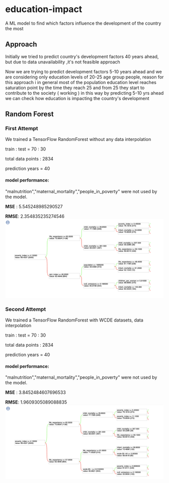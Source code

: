 # education-impact
A ML model to find which factors influence the development of the country the most

## Approach
Initially we tried to predict country's development factors 40 years ahead, but due to data unavailability ,it's not feasible approach

Now we are trying to predict development factors 5-10 years ahead and we are considering only education levels of 20-25 age group people, reason for this approach i
in general most of the population education level reaches saturation point by the time they reach 25 and from 25 they start to contribute to the society ( working )
in this way by predicting 5-10 yrs ahead we can check how education is impacting the country's development

## Random Forest
### First Attempt
We trained a TensorFlow RandomForest without any data interpolation

train : test = 70 : 30

total data points : 2834

prediction years = 40
#### model performance:

"malnutrition","maternal_mortality","people_in_poverty"  were not used by the model.

**MSE** : 5.545248985290527

**RMSE**: 2.354835235274546
 ![First Attempt Decision Tree](images/firstAttempt.png)

 ### Second Attempt
We trained a TensorFlow RandomForest with WCDE datasets, data interpolation

train : test = 70 : 30

total data points : 2834

prediction years = 40
#### model performance:

"malnutrition","maternal_mortality","people_in_poverty"  were not used by the model.

**MSE** : 3.8452484607696533

**RMSE**: 1.9609305089088835
 ![First Attempt Decision Tree](images/secondAttempt.png)
